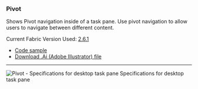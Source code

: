 ### Pivot

Shows Pivot navigation inside of a task pane. Use pivot navigation to allow users to navigate between different content. 

Current Fabric Version Used: [2.6.1](https://github.com/OfficeDev/office-ui-fabric-core/releases/tag/2.6.1)

* [Code sample](https://github.com/OfficeDev/Office-Add-in-UX-Design-Patterns-Code/tree/master/templates/navigation/pivot)
* [Download .Ai (Adobe Illustrator) file](https://github.com/OfficeDev/Office-Add-in-UX-Design-Patterns/blob/master/Patterns/Source%20Files/Pivot.ai?raw=true)

***

![Pivot - Specifications for desktop task pane](https://raw.githubusercontent.com/OfficeDev/Office-Add-in-UX-Design-Patterns/master/Patterns/Assets/Pivot/Pivot_Desktop%20Task%20Pane%20Callouts.png)
Specifications for desktop task pane
